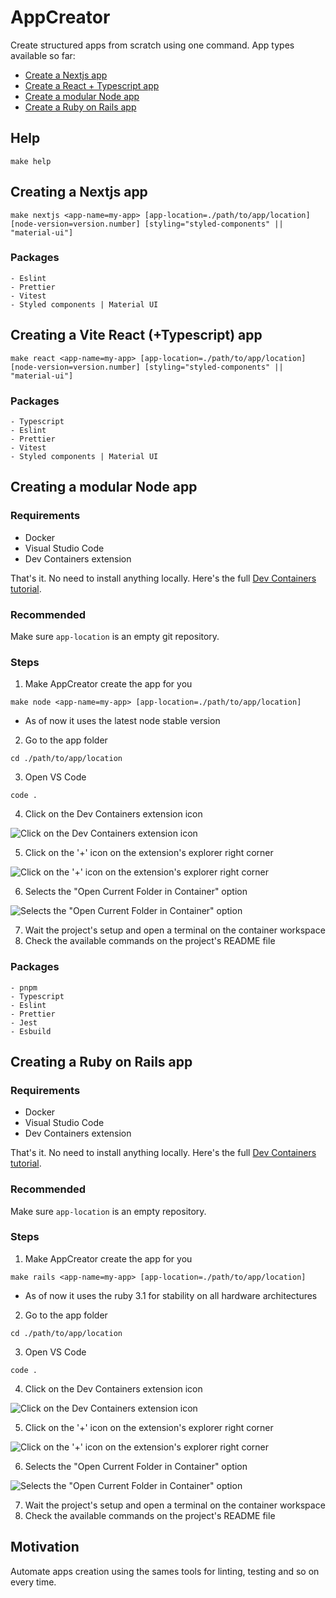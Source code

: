 # AppCreator

Create structured apps from scratch using one command. App types available so far:

- [Create a Nextjs app](#creating-a-nextjs-app)
- [Create a React + Typescript app](#creating-a-react-typescript-app)
- [Create a modular Node app](#creating-a-modular-node-app)
- [Create a Ruby on Rails app](#creating-a-ruby-on-rails-app)

## Help
```shell
make help
```

## Creating a Nextjs app

```shell
make nextjs <app-name=my-app> [app-location=./path/to/app/location] [node-version=version.number] [styling="styled-components" || "material-ui"]
```

### Packages
```
- Eslint
- Prettier
- Vitest
- Styled components | Material UI
```

## Creating a Vite React (+Typescript) app

```shell
make react <app-name=my-app> [app-location=./path/to/app/location] [node-version=version.number] [styling="styled-components" || "material-ui"]
```

### Packages
```
- Typescript
- Eslint
- Prettier
- Vitest
- Styled components | Material UI
```

## Creating a modular Node app

### Requirements

- Docker
- Visual Studio Code
- Dev Containers extension

That's it. No need to install anything locally. Here's the full [Dev Containers tutorial](https://code.visualstudio.com/docs/devcontainers/tutorial).

### Recommended
Make sure `app-location` is an empty git repository.

### Steps
1. Make AppCreator create the app for you
```shell
make node <app-name=my-app> [app-location=./path/to/app/location]
```
* As of now it uses the latest node stable version

2. Go to the app folder
```shell
cd ./path/to/app/location
```
3. Open VS Code
```shell
code .
```
4. Click on the Dev Containers extension icon

![Click on the Dev Containers extension icon](https://github.com/jwasham/coding-interview-university/assets/5504589/787c47e5-77be-4ca7-92cc-93905fdaeeea)

5. Click on the '+' icon on the extension's explorer right corner

![Click on the '+' icon on the extension's explorer right corner](https://github.com/jwasham/coding-interview-university/assets/5504589/f7b820bd-deda-4a94-8bad-361fe238c8dd)

6. Selects the "Open Current Folder in Container" option

![Selects the "Open Current Folder in Container" option](https://github.com/jwasham/coding-interview-university/assets/5504589/701361ee-7eb0-4a5a-b67e-cd0ea23d2080)

7. Wait the project's setup and open a terminal on the container workspace
8. Check the available commands on the project's README file

### Packages
```
- pnpm
- Typescript
- Eslint
- Prettier
- Jest
- Esbuild
```

## Creating a Ruby on Rails app

### Requirements

- Docker
- Visual Studio Code
- Dev Containers extension

That's it. No need to install anything locally. Here's the full [Dev Containers tutorial](https://code.visualstudio.com/docs/devcontainers/tutorial).

### Recommended
Make sure `app-location` is an empty repository.

### Steps
1. Make AppCreator create the app for you
```shell
make rails <app-name=my-app> [app-location=./path/to/app/location]
```
* As of now it uses the ruby 3.1 for stability on all hardware architectures

2. Go to the app folder
```shell
cd ./path/to/app/location
```
3. Open VS Code
```shell
code .
```
4. Click on the Dev Containers extension icon

![Click on the Dev Containers extension icon](https://github.com/jwasham/coding-interview-university/assets/5504589/787c47e5-77be-4ca7-92cc-93905fdaeeea)

5. Click on the '+' icon on the extension's explorer right corner

![Click on the '+' icon on the extension's explorer right corner](https://github.com/jwasham/coding-interview-university/assets/5504589/f7b820bd-deda-4a94-8bad-361fe238c8dd)

6. Selects the "Open Current Folder in Container" option

![Selects the "Open Current Folder in Container" option](https://github.com/jwasham/coding-interview-university/assets/5504589/701361ee-7eb0-4a5a-b67e-cd0ea23d2080)

7. Wait the project's setup and open a terminal on the container workspace
8. Check the available commands on the project's README file

## Motivation

Automate apps creation using the sames tools for linting, testing and so on every time.

